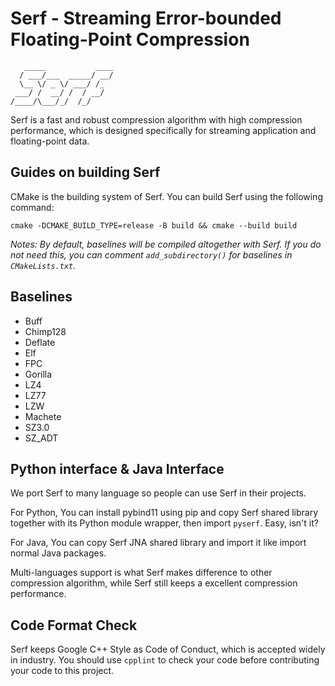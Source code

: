# Serf - Streaming Error-bounded Floating-Point Compression

```
   _____           ____
  / ___/___  _____/ __/
  \__ \/ _ \/ ___/ /_  
 ___/ /  __/ /  / __/  
/____/\___/_/  /_/
```

Serf is a fast and robust compression algorithm with high compression performance, which is designed specifically 
for streaming application and floating-point data.

## Guides on building Serf

CMake is the building system of Serf. You can build Serf using the following command:

`cmake -DCMAKE_BUILD_TYPE=release -B build && cmake --build build`

_Notes: By default, baselines will be compiled altogether with Serf. If you do not need this, you can comment 
`add_subdirectory()` for baselines in `CMakeLists.txt`._

## Baselines

- Buff
- Chimp128
- Deflate
- Elf
- FPC
- Gorilla
- LZ4
- LZ77
- LZW
- Machete
- SZ3.0
- SZ_ADT

## Python interface & Java Interface

We port Serf to many language so people can use Serf in their projects.

For Python, You can install pybind11 using pip and copy Serf shared library together with its Python module wrapper, 
then import `pyserf`. Easy, isn't it?

For Java, You can copy Serf JNA shared library and import it like import normal Java packages.

Multi-languages support is what Serf makes difference to other compression algorithm, while Serf still keeps a 
excellent compression performance. 

## Code Format Check
Serf keeps Google C++ Style as Code of Conduct, which is accepted widely in industry. You should use `cpplint` to 
check your code before contributing your code to this project.
